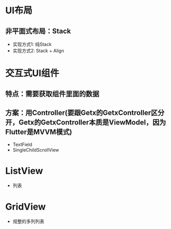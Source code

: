 # UI布局
## 非平面式布局：Stack
- 实现方式1: 纯Stack
- 实现方式2: Stack + Align

# 交互式UI组件
## 特点：需要获取组件里面的数据
## 方案：用Controller(要跟Getx的GetxController区分开，Getx的GetxController本质是ViewModel，因为Flutter是MVVM模式)
- TextField
- SingleChildScrollView

# ListView
- 列表

# GridView
- 规整的多列列表